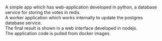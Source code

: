 A simple app which has web-application developed in python, a database service for storing the votes in redis.  
A worker application which works internally to update the postgres database service.  
The final result is shown in a web interface developed in nodejs.  
The application code is pulled from docker images.
